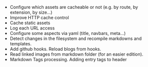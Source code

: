 * Configure which assets are cacheable or not (e.g. by route, by extension, by size...)
* Improve HTTP cache control
* Cache static assets
* Log each URL access 
* Configure some aspects via yaml (title, navbars, meta...)
* Detect changes in the filesystem and recompile markdowns and templates.
* Add github hooks. Reload blogs from hooks.
* Read linked images from markdown folder (for an easier edition).
* Markdown Tags processing. Adding entry tags to header